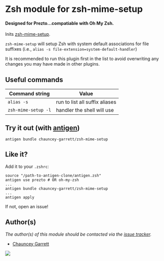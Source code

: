 # Zsh module for zsh-mime-setup

#### Designed for Prezto...compatiable with Oh My Zsh.

Inits [zsh-mime-setup][zsh-mime-setup].

`zsh-mime-setup` will setup Zsh with system default associations for file suffixes (i.e., `alias -s file-extension=system-default-handler`)

It is recommended to run this plugin first in the list to avoid overwriting any changes you may have made in other plugins.

## Useful commands

| Command string | Value
| ------------ | -----------
| `alias -s` | run to list all suffix aliases
| `zsh-mime-setup -l` | handler the shell will use

## Try it out (with [antigen][antigen])

    antigen bundle chauncey-garrett/zsh-mime-setup

## Like it?

Add it to your `.zshrc`:

    source "/path-to-antigen-clone/antigen.zsh"
    antigen use prezto # OR oh-my-zsh
    ...
    antigen bundle chauncey-garrett/zsh-mime-setup
    ...
    antigen apply
	
If not, open an issue!

## Author(s)

*The author(s) of this module should be contacted via the [issue tracker][issue_tracker].*

  - [Chauncey Garrett][chauncey-garrett]

[![][flattr_img]][flattr]

[antigen]:           https://github.com/zsh-users/antigen
[zsh-mime-setup]:    http://www.opensource.apple.com/source/zsh/zsh-48/zsh/Functions/MIME/zsh-mime-setup
[issue_tracker]:     https://github.com/chauncey-garrett/zsh-mime-setup/issues
[chauncey-garrett]:  https://github.com/chauncey-garrett
[flattr_img]:        https://api.flattr.com/button/flattr-badge-large.png
[flattr]:            https://flattr.com/submit/auto?user_id=vrtcl1dvoshun&url=https://github.com/chauncey-garrett/zsh-mime-setup



